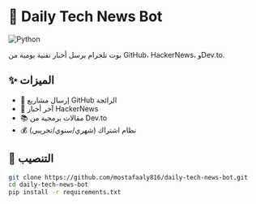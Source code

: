 # 🤖 Daily Tech News Bot

![Python](https://img.shields.io/badge/Python-3.8+-blue.svg)

بوت تلجرام يرسل أخبار تقنية يومية من GitHub، HackerNews، وDev.to.

## ✨ الميزات
- 📌 إرسال مشاريع GitHub الرائجة
- 📰 آخر أخبار HackerNews
- 📚 مقالات برمجية من Dev.to
- 💰 نظام اشتراك (شهري/سنوي/تجريبي)

## 🚀 التنصيب
```bash
git clone https://github.com/mostafaaly816/daily-tech-news-bot.git
cd daily-tech-news-bot
pip install -r requirements.txt

